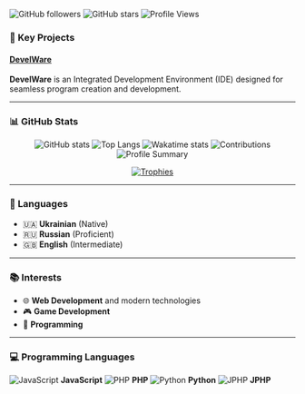 ![GitHub followers](https://img.shields.io/github/followers/TrueS1gma?label=Follow&style=social)
![GitHub stars](https://img.shields.io/github/stars/TrueS1gma?affiliations=OWNER%2CCOLLABORATOR%2CORGANIZATION_MEMBER&style=social)
![Profile Views](https://komarev.com/ghpvc/?username=TrueS1gma&color=brightgreen)

### 🌟 Key Projects

#### [**DevelWare**](https://github.com/TrueS1gma/DevelWare)
**DevelWare** is an Integrated Development Environment (IDE) designed for seamless program creation and development. 

---

### 📊 GitHub Stats

<div align="center">

![GitHub stats](https://github-readme-stats.vercel.app/api?username=TrueS1gma&show_icons=true&theme=radical&hide_border=true)
![Top Langs](https://github-readme-stats.vercel.app/api/top-langs/?username=TrueS1gma&layout=compact&theme=radical&hide_border=true)
![Wakatime stats](https://github-readme-stats.vercel.app/api/wakatime?username=TrueS1gma&theme=radical&hide_border=true)
![Contributions](https://github-readme-streak-stats.herokuapp.com/?user=TrueS1gma&theme=radical&hide_border=true)
![Profile Summary](https://github-profile-summary-cards.vercel.app/api/cards/profile-details?username=TrueS1gma&theme=radical&hide_border=true)

[![Trophies](https://github-profile-trophy.vercel.app/?username=TrueS1gma&theme=radical&no-frame=true)](https://github.com/ryo-ma/github-profile-trophy)

</div>

---

### 💬 Languages

- 🇺🇦 **Ukrainian** (Native)
- 🇷🇺 **Russian** (Proficient)
- 🇬🇧 **English** (Intermediate)

---

### 📚 Interests

- 🌐 **Web Development** and modern technologies
- 🎮 **Game Development**
- 👾 **Programming**

---

### 💻 Programming Languages

![JavaScript](https://img.shields.io/badge/-JavaScript-F7DF1E?style=flat&logo=javascript&logoColor=black) **JavaScript**
![PHP](https://img.shields.io/badge/-PHP-777BB4?style=flat&logo=php&logoColor=white) **PHP**
![Python](https://img.shields.io/badge/-Python-3776AB?style=flat&logo=python&logoColor=white) **Python**
![JPHP](https://img.shields.io/badge/-JPHP-474A8A?style=flat&logo=java&logoColor=white) **JPHP**
